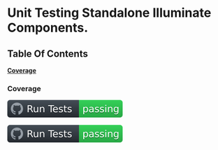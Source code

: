 # Unit Testing Standalone Illuminate Components.

## Table Of Contents

**[Coverage](#Coverage)**

### Coverage

[![Code Coverage](/img/badge.svg 'Badge')](https://github.com/repack4php/)

[![Code Report](/img/badge.svg 'Badge')](https://htmlpreview.github.io/?https://github.com/repack4php/testing-illuminate/blob/main/coverage/index.html)

